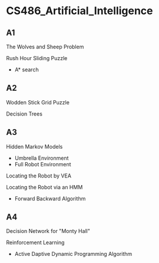 # CS486_Artificial_Intelligence

## A1
The Wolves and Sheep Problem

Rush Hour Sliding Puzzle
- A* search

## A2
Wodden Stick Grid Puzzle

Decision Trees

## A3
Hidden Markov Models
- Umbrella Environment
- Full Robot Environment

Locating the Robot by VEA

Locating the Robot via an HMM
- Forward Backward Algorithm

## A4
Decision Network for "Monty Hall"

Reinforcement Learning
- Active Daptive Dynamic Programming Algorithm
